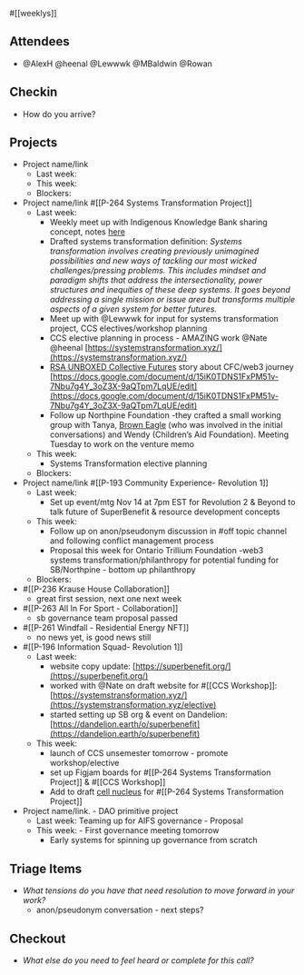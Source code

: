 #[[weeklys]] 
## Attendees
- @AlexH @heenal @Lewwwk @MBaldwin @Rowan  

## Checkin
- How do you arrive?

## Projects
- Project name/link
	- Last week:
	- This week:
	- Blockers:
- Project name/link #[[P-264 Systems Transformation Project]] 
	- Last week: 
		- Weekly meet up with Indigenous Knowledge Bank sharing concept, notes [here](https://app.clarity.so/superbenefit/notes/f166a619-b270-47a9-9579-8a71cc645f0e)
		- Drafted systems transformation definition: _Systems transformation involves creating previously unimagined possibilities and new ways of tackling our most wicked challenges/pressing problems.  This includes mindset and paradigm shifts that address the intersectionality, power structures and inequities of these deep systems. It goes beyond addressing a single mission or issue area but transforms multiple aspects of a given system for better futures._
		- Meet up with @Lewwwk for input for systems transformation project, CCS electives/workshop planning
		- CCS elective planning in process - AMAZING work @Nate @heenal [https://systemstransformation.xyz/](https://systemstransformation.xyz/) 
		- [RSA UNBOXED Collective Futures](https://www.thersa.org/unboxed) story about CFC/web3 journey [https://docs.google.com/document/d/15iK0TDNS1FxPM51v-7Nbu7g4Y_3oZ3X-9aQTpm7LqUE/edit](https://docs.google.com/document/d/15iK0TDNS1FxPM51v-7Nbu7g4Y_3oZ3X-9aQTpm7LqUE/edit)  
		- Follow up Northpine Foundation -they crafted a small working group with Tanya, [Brown Eagle](https://www.linkedin.com/in/brown-eagle-708531171/) (who was involved in the initial conversations) and Wendy (Children’s Aid Foundation). Meeting Tuesday to work on the venture memo
	- This week:
		- Systems Transformation elective planning 
	- Blockers:
- Project name/link #[[P-193 Community Experience- Revolution 1]] 
	- Last week:
		- Set up event/mtg Nov 14 at 7pm EST for Revolution 2 & Beyond to talk future of SuperBenefit & resource development concepts
	- This week:
		- Follow up on anon/pseudonym discussion in #off topic channel and following conflict management process
		- Proposal this week for Ontario Trillium Foundation -web3 systems transformation/philanthropy for potential funding for SB/Northpine - bottom up philanthropy
	- Blockers:
- #[[P-236 Krause House Collaboration]]
	- great first session, next one next week
- #[[P-263 All In For Sport - Collaboration]]  
	- sb governance team proposal passed
- #[[P-261 Windfall - Residential Energy NFT]]
	- no news yet, is good news still 
- #[[P-196 Information Squad- Revolution 1]]
	- Last week:
		- website copy update: [https://superbenefit.org/](https://superbenefit.org/) 
		- worked with @Nate on draft website for #[[CCS Workshop]]: [https://systemstransformation.xyz/](https://systemstransformation.xyz/elective)
		- started setting up SB org & event on Dandelion: [https://dandelion.earth/o/superbenefit](https://dandelion.earth/o/superbenefit)  
	- This week:
		- launch of CCS unsemester tomorrow - promote workshop/elective
		- set up Figjam boards for #[[P-264 Systems Transformation Project]] &  #[[CCS Workshop]] 
		- Add to draft [cell nucleus](https://app.clarity.so/superbenefit/notes/30f4e383-8a3c-4364-89e3-26682ca3051f) for #[[P-264 Systems Transformation Project]] 
- Project name/link. - DAO primitive project
	- Last week: Teaming up for AIFS governance - Proposal
	- This week: - First governance meeting tomorrow
		- Early systems for spinning up governance from scratch

## Triage Items
- _What tensions do you have that need resolution to move forward in your work?_
	- anon/pseudonym conversation - next steps?

## Checkout
- _What else do you need to feel heard or complete for this call?_
